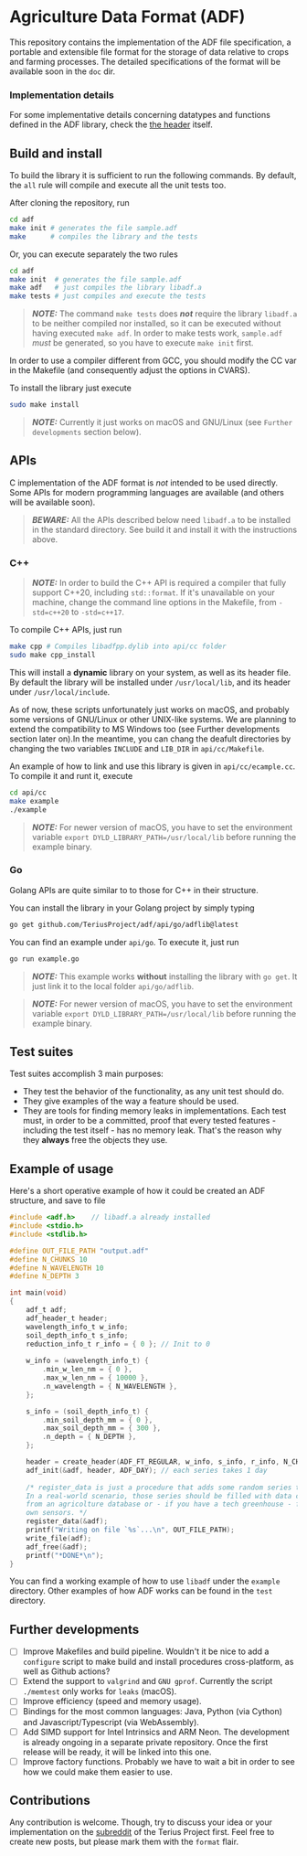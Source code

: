 # Agriculture Data Format (ADF)

This repository contains the implementation of the ADF file specification, a portable and extensible file format for the storage of data relative to crops and farming processes. The detailed specifications of the format will be available soon in the `doc` dir. 

### Implementation details

For some implementative details concerning datatypes and functions defined in the ADF library, check the  [the header](https://github.com/aestriplex/adf/blob/main/src/adf.h) itself.

## Build and install

To build the library it is sufficient to run the following commands. By default, the `all` rule will compile and execute all the unit tests too.

After cloning the repository, run
```bash
cd adf
make init # generates the file sample.adf
make      # compiles the library and the tests
```
Or, you can execute separately the two rules
```bash
cd adf
make init  # generates the file sample.adf
make adf   # just compiles the library libadf.a
make tests # just compiles and execute the tests
```
> **_NOTE:_** The command `make tests` does **_not_** require the library `libadf.a` to be neither compiled nor installed, so it can be executed without having executed  `make adf`. In order to make tests work, `sample.adf` _must_ be generated, so you have to execute `make init` first.

In order to use a compiler different from GCC, you should modify the CC var in the Makefile (and consequently adjust the options in CVARS).

To install the library just execute 
```bash
sudo make install
```
> **_NOTE:_** Currently it just works on macOS and GNU/Linux (see `Further developments` section below).

## APIs

C implementation of the ADF format is *not* intended to be used directly. Some APIs for modern programming languages are available (and others will be available soon).

> **_BEWARE:_** All the APIs described below need `libadf.a` to be installed in the standard directory. See build it and install it with the instructions above.

### C++
> **_NOTE:_** In order to build the C++ API is required a compiler that fully support C++20, including `std::format`. If it's unavailable on your machine, change the command line options in the Makefile, from `-std=c++20` to `-std=c++17`.

To compile C++ APIs, just run 
```bash
make cpp # Compiles libadfpp.dylib into api/cc folder
sudo make cpp_install
```

This will install a **dynamic** library on your system, as well as its header file. By default the library will be installed under `/usr/local/lib`, and its header under `/usr/local/include`.

As of now, these scripts unfortunately just works on macOS, and probably some versions of GNU/Linux or other UNIX-like systems. We are planning to extend the compatibility to MS Windows too (see Further developments section later on).In the meantime, you can chang the deafult directories by changing the two variables `INCLUDE` and `LIB_DIR` in `api/cc/Makefile`.

An example of how to link and use this library is given in `api/cc/ecample.cc`. To compile it and runt it, execute
```bash
cd api/cc
make example
./example
```
> **_NOTE:_** For newer version of macOS, you have to set the environment variable `export DYLD_LIBRARY_PATH=/usr/local/lib` before running the example binary.

### Go

Golang APIs are quite similar to to those for C++ in their structure.

You can install the library in your Golang project by simply typing
```bash
go get github.com/TeriusProject/adf/api/go/adflib@latest
```

You can find an example under `api/go`. To execute it, just run
```bash
go run example.go
```
> **_NOTE:_** This example works **without** installing the library with `go get`. It just link it to the local folder `api/go/adflib`.

> **_NOTE:_** For newer version of macOS, you have to set the environment variable `export DYLD_LIBRARY_PATH=/usr/local/lib` before running the example binary.

## Test suites

Test suites accomplish 3 main purposes:
* They test the behavior of the functionality, as any unit test should do.
* They give examples of the way a feature should be used.
* They are tools for finding memory leaks in implementations. Each test must, in order to be a committed, proof that every tested features - including the test itself - has no memory leak. That's the reason why they **always** free the objects they use.

## Example of usage

Here's a short operative example of how it could be created an ADF structure, and save to file
```c
#include <adf.h>    // libadf.a already installed
#include <stdio.h>
#include <stdlib.h>

#define OUT_FILE_PATH "output.adf"
#define N_CHUNKS 10
#define N_WAVELENGTH 10
#define N_DEPTH 3

int main(void)
{
	adf_t adf;
	adf_header_t header;
	wavelength_info_t w_info;
	soil_depth_info_t s_info;
	reduction_info_t r_info = { 0 }; // Init to 0
	
	w_info = (wavelength_info_t) {
		.min_w_len_nm = { 0 },
		.max_w_len_nm = { 10000 },
		.n_wavelength = { N_WAVELENGTH },
	};

	s_info = (soil_depth_info_t) {
		.min_soil_depth_mm = { 0 },
		.max_soil_depth_mm = { 300 },
		.n_depth = { N_DEPTH },
	};

	header = create_header(ADF_FT_REGULAR, w_info, s_info, r_info, N_CHUNKS);
	adf_init(&adf, header, ADF_DAY); // each series takes 1 day
	
	/* register_data is just a procedure that adds some random series to adf. 
	In a real-world scenario, those series should be filled with data coming 
	from an agricolture database or - if you have a tech greenhouse - from your 
	own sensors. */
	register_data(&adf);
	printf("Writing on file `%s`...\n", OUT_FILE_PATH);
	write_file(adf);
	adf_free(&adf);
	printf("*DONE*\n");
}
```
You can find a working example of how to use `libadf` under the `example` directory. Other examples of how ADF works can be found in the `test` directory.

## Further developments

- [ ] Improve Makefiles and build pipeline. Wouldn't it be nice to add a `configure` script to make build and install procedures cross-platform, as well as Github actions?
- [ ] Extend the support to `valgrind` and `GNU gprof`. Currently the script `./memtest` only works for `leaks` (macOS).
- [ ] Improve efficiency (speed and memory usage).
- [ ] Bindings for the most common languages: Java, Python (via Cython) and Javascript/Typescript (via WebAssembly).
- [ ] Add SIMD support for Intel Intrinsics and ARM Neon. The development is already ongoing in a separate private repository. Once the first release will be ready, it will be linked into this one.
- [ ] Improve factory functions. Probably we have to wait a bit in order to see how we could make them easier to use.

## Contributions

Any contribution is welcome.  Though, try to discuss your idea or your implementation on the [subreddit](https://www.reddit.com/r/terius/) of the Terius Project first. Feel free to create new posts, but please mark them with the `format` flair.
